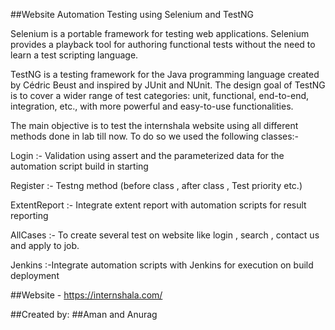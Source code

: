 ##Website Automation Testing using Selenium and TestNG

Selenium is a portable framework for testing web applications. Selenium provides a playback tool for authoring functional tests without the need to learn a test scripting language.

TestNG is a testing framework for the Java programming language created by Cédric Beust and inspired by JUnit and NUnit. 
The design goal of TestNG is to cover a wider range of test categories: unit, functional, end-to-end, integration, etc., with more powerful and easy-to-use functionalities.

The main objective is to test the internshala website using all different methods done in lab till now. To do so we used the following classes:-

Login :- Validation using assert and the parameterized data for the automation script build in starting

Register :- Testng method (before class , after class , Test priority etc.)

ExtentReport :- Integrate extent report with automation scripts for result reporting

AllCases :- To create several test on website like login , search , contact us and apply to job.

Jenkins :-Integrate automation scripts with Jenkins for execution on build deployment 


##Website - https://internshala.com/

##Created by: 
##Aman and Anurag
